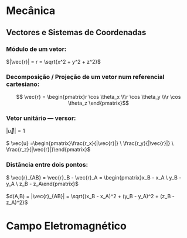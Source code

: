 # Mecânica

## Vectores e Sistemas de Coordenadas

### Módulo de um vetor:
$|\vec{r}| = r = \sqrt{x^2 + y^2 + z^2}$

### Decomposição / Projeção de um vetor num referencial cartesiano:
$$ \vec{r} = \begin{pmatrix}r \cos \theta_x \\\r \cos \theta_y \\\r \cos \theta_z \end{pmatrix}$$

### Vetor unitário — versor:
$|\vec{u}| = 1$<br><br>
$ \vec{u} =\begin{pmatrix}\frac{r_x}{|\vec{r}|} \\ \frac{r_y}{|\vec{r}|} \\ \frac{r_z}{|\vec{r}|}\end{pmatrix}$

### Distância entre dois pontos:
$ \vec{r}_{AB} = \vec{r}_B - \vec{r}_A = \begin{pmatrix}x_B - x_A \\ y_B - y_A \\ z_B - z_A\end{pmatrix}$<br><br>
$d(A,B) = |\vec{r}_{AB}| = \sqrt{(x_B - x_A)^2 + (y_B - y_A)^2 + (z_B - z_A)^2}$


# Campo Eletromagnético
